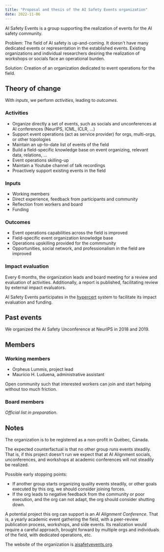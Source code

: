```yaml
---
title: "Proposal and thesis of the AI Safety Events organization"
date: 2022-11-06
---
```


AI Safety Events is a group supporting the realization of events for the AI safety community.

Problem: The field of AI safety is up-and-coming. It doesn't have many dedicated events or representation in the established events. Existing organizations and individual researchers desiring the realization of workshops or socials face an operational burden.

Solution: Creation of an organization dedicated to event operations for the field.


## Theory of change
With *inputs*, we perform *activities*, leading to *outcomes*.

### Activities
- Organize directly a set of events, such as socials and unconferences at AI conferences (NeurIPS, ICML, ICLR, ...)
- Support event operations (act as service provider) for orgs, multi-orgs, or other topologies
- Maintain an up-to-date list of events of the field
- Build a field-specific knowledge base on event organizing, relevant data, relations, ...
- Event operations skilling-up
- Maintain a Youtube channel of talk recordings
- Proactively support existing events in the field

### Inputs
- Working members
- Direct experience, feedback from participants and community
- Reflection from workers and board
- Funding

### Outcomes
- Event operations capabilities across the field is improved
- Field-specific event organization knowledge base
- Operations upskilling provided for the commmunity
- Opportunities, social network, and professionalism in the field are improved


### Impact evaluation
Every 6 months, the organization leads and board meeting for a review and evaluation of activities. Additionally, a report is published, facilitating review by external impact evaluators.

AI Safety Events participates in the [hypercert](https://hypercerts.xyz/) system to facilitate its impact evaluation and funding.


## Past events

We organized the AI Safety Unconference at NeurIPS in 2018 and 2019.


## Members

### Working members
- Orpheus Lummis, project lead
- Mauricio H. Luduena, administrative assistant

Open community such that interested workers can join and start helping without too much friction.

### Board members

*Official list in preparation*.


## Notes

The organization is to be registered as a non-profit in Québec, Canada.

The expected counterfactual is that no other group runs events steadily. That is, if this project doesn't run we expect that at AI Alignment socials, unconferences, and workshops at academic conferences will not steadily be realized.

Possible early stopping points:
- If another group starts organizing quality events steadily, or other goals executed by this org, we should consider joining forces.
- If the org leads to negative feedback from the community or poor execution, and the org can not adapt, the org should consider shutting down.

A potential project this org can support is an *AI Alignment Conference*. That is, a yearly academic event gathering the field, with a peer-review publication process, workshops, and side events. Its realization would require a careful approach, brought forward by multiple orgs and individuals of the field, with dedicated operations, etc.

The website of the organization is [aisafetyevents.org](https://aisafetyevents.org/).
